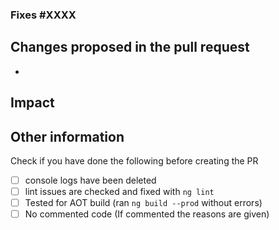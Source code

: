 ### Fixes #XXXX
## Changes proposed in the pull request
  *
## Impact
## Other information

Check if you have done the following before creating the PR
- [ ] console logs have been deleted
- [ ] lint issues are checked and fixed with `ng lint`
- [ ] Tested for AOT build (ran `ng build --prod` without errors)
- [ ] No commented code (If commented the reasons are given)